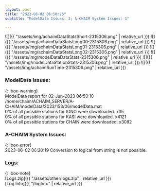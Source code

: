 ```yaml
---
layout: post
title: "2023-06-02 06:50:25"
subtitle: "ModelData Issues: 3; A-CHAIM System Issues: 1"

---
```


![]({{ "/assets/img/achaimDataStatsShort-2315306.png" | relative_url }})
![]({{ "/assets/img/achaimDataStatsLong00-2315306.png" | relative_url }})
![]({{ "/assets/img/achaimDataStatsLong01-2315306.png" | relative_url }})
![]({{ "/assets/img/achaimDataStatsLong02-2315306.png" | relative_url }})
![]({{ "/assets/img/modelDataDataStats-2315306.png" | relative_url }})
![]({{ "/assets/img/modelDataStationStats-2315306.png" | relative_url }})
![]({{ "/assets/img/achaimRunTime-2315306.png" | relative_url }})


### ModelData Issues:  
  
{: .box-warning}  
 ModelData report for 02-Jun-2023 06:50:10   
 /home/chaim/ACHAIM_SERVER/A-CHAIM/modelData/2023/153/06/modelData.mat   
 0% of all possible stations for IONO were downloaded. x35   
 0% of all possible stations for KASI were downloaded. x4121   
 0% of all possible stations for CHAIN were downloaded. x3082   
  
### A-CHAIM System Issues:  
  
{: .box-error}  
2023-06-02 06:20:19 Conversion to logical from string is not possible.  

### Logs:  
  
{: .box-note}  
[Logs.zip]({{ "/assets/other/logs.zip" | relative_url }})  
[Log Info]({{ "/logInfo" | relative_url }})  
